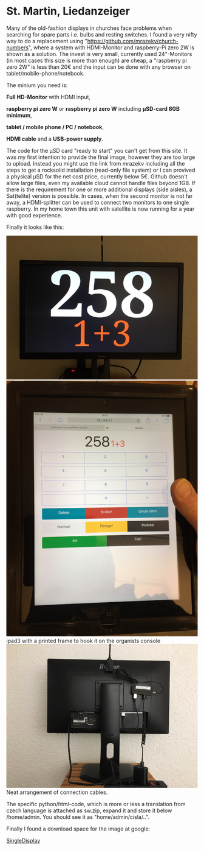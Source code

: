 # St. Martin, Liedanzeiger #

Many of the old-fashion displays in churches face problems when searching for spare parts i.e. bulbs and resting switches. I found a very nifty way to do a replacement using "https://github.com/mrazekv/church-numbers",
where a system with HDMI-Monitor and raspberry-Pi zero 2W is shown as a solution.
The invest is very small, currently used 24"-Monitors (in most cases this size is more than enough) are cheap, a "raspberry pi zero 2W" is less than 20€ and the input can be done with any browser on tablet/mobile-phone/notebook.

The minium you need is:

  **Full HD-Monitor** with HDMI input,
  
  **raspberry pi zero W** or **raspberry pi zero W** including **µSD-card 8GB minimum**,
  
  **tablet / mobile phone / PC / notebook**,
  
  **HDMI cable** and a **USB-power supply**.
  
The code for the µSD card "ready to start" you can't get from this site. It was my first intention to provide the final image, however they are too large to upload. Instead you might use the link from mrazekv including all the steps to get a rocksolid installation (read-only file system) or I can provived a physical µSD for the net cost price, currently below 5€. Github doesn't allow large files, even my available cloud cannot handle files beyond 1GB.
If there is the requirement for one or more additional displays (side aisles), a Sat(telite) version is possible. In cases, when the second monitor is not far away, a HDMI-splitter can be used to connect two monitors to one single raspberry. In my home town this unit with satellite is now running for a year with good experience.

Finally it looks like this:

![Front](https://github.com/burneme/Liedanzeiger/blob/main/Front.JPG)
![ipad3](https://github.com/burneme/liedanzeiger/blob/main/Ipad3.JPG)
ipad3 with a printed frame to hook it on the organists console
![ipad3](https://github.com/burneme/liedanzeiger/blob/main/Back.JPG)
Neat arrangement of connection cables.

The specific python/html-code, which is more or less a translation from czech language is attached as sw.zip, expand it and store it below /home/admin.   You should see it as "home/admin/cisla/..".

Finally I found a download space for the image at google:

[SingleDisplay](https://drive.google.com/file/d/1Por2zFch3SOl4XRDp1puK9v_BIOZQSrb/view?usp=drive_link/ "An raspberry pi zero image for one display") 
